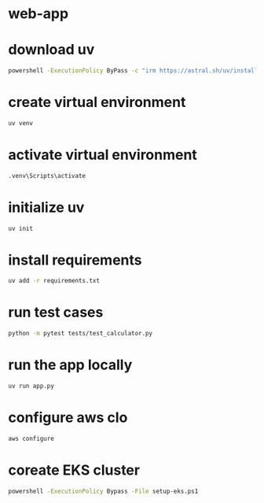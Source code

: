 # web-app

# download uv
``` bash
powershell -ExecutionPolicy ByPass -c "irm https://astral.sh/uv/install.ps1 | iex"
```

# create virtual environment
``` bash
uv venv
``` 

# activate virtual environment
``` bash
.venv\Scripts\activate
``` 

# initialize uv
``` bash
uv init
```

# install requirements
``` bash
uv add -r requirements.txt
```

# run test cases
``` bash
python -m pytest tests/test_calculator.py
```

# run the app locally
``` bash
uv run app.py
```

# configure aws clo
``` bash
aws configure
```

# coreate EKS cluster
``` bash
powershell -ExecutionPolicy Bypass -File setup-eks.ps1
```